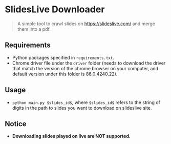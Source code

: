 # SlidesLive Downloader
> A simple tool to crawl slides on https://slideslive.com/ and merge them into a pdf.
## Requirements
- Python packages specified in `requirements.txt`.
- Chrome driver file under the `driver` folder (needs to download the driver that match the version of the chrome browser on your computer, and default version under this folder is 86.0.4240.22).
## Usage
- `python main.py $slides_id$`, where `$slides_id$` refers to the string of digits in the path to slides you want to download on slideslive site.
## Notice
- **Downloading slides played on live are NOT supported.**
